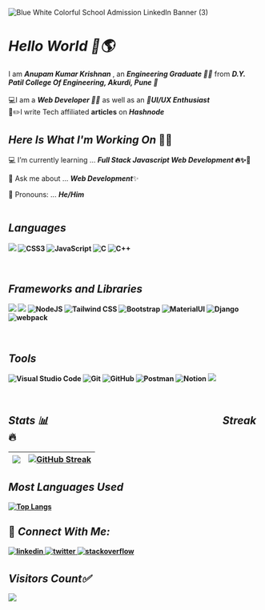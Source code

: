![Blue White Colorful School Admission LinkedIn Banner (3)](https://user-images.githubusercontent.com/91872149/202635927-a7ed14d3-9aa8-4218-b32d-8f1a6403fdb0.png)


<h1 align="left"><i>Hello World 👋🌎</i></h1>
I am <b><i>Anupam Kumar Krishnan </i></b>, an <b><i>Engineering Graduate 👨‍🎓</i></b> from <b><i>D.Y. Patil College Of Engineering, Akurdi, Pune 🏫</i></b><br><br>
💻I am a <b><i>Web Developer 👨‍💻</i></b> as well as an <b><i>📱UI/UX Enthusiast</i></b><br>
📝✏️I write Tech affiliated <b>articles</b> on <b><i>Hashnode</i></b><br>

## _Here Is What I'm Working On_ 👨‍💻<br>
💻 I’m currently learning ... <b>_Full Stack Javascript Web Development_ 🔥✨🚀</b>

🤔 Ask me about ... <b>_Web Development_</b>✨

👦 Pronouns: ... <b>_He/Him_<b/>
<br><br>
## _Languages_
<p align="left"> <img src="https://img.shields.io/badge/html5-%23E34F26.svg?style=for-the-badge&logo=html5&logoColor=white" />  <img alt="CSS3" src="https://img.shields.io/badge/css3-%231572B6.svg?style=for-the-badge&logo=css3&logoColor=white"/>  <img alt="JavaScript" src="https://img.shields.io/badge/javascript-%23F7DF1E.svg?style=for-the-badge&logo=javascript&logoColor=white"/> <img alt="C" src="https://img.shields.io/badge/c-%2300599C.svg?style=for-the-badge&logo=c&logoColor=white"> <img alt="C++" src="https://img.shields.io/badge/c++-%2300599C.svg?style=for-the-badge&logo=c%2B%2B&logoColor=white"/> </p>
<br>
 
 
## _Frameworks and Libraries_
<p><img src="https://img.shields.io/badge/react-%2320232a.svg?style=for-the-badge&logo=react&logoColor=%2361DAFB"/> <img src="https://img.shields.io/badge/express.js-%23404d59.svg?style=for-the-badge&logo=express&logoColor=%2361DAFB" /> <img alt="NodeJS" src="https://img.shields.io/badge/node.js-6DA55F?style=for-the-badge&logo=node.js&logoColor=white" /> <img alt="Tailwind CSS" src="https://img.shields.io/badge/tailwindcss-%2338B2AC.svg?style=for-the-badge&logo=tailwind-css&logoColor=white"/> <img alt="Bootstrap" src="https://img.shields.io/badge/bootstrap-%23563D7C.svg?style=for-the-badge&logo=bootstrap&logoColor=white"/> <img alt="MaterialUI" src="https://img.shields.io/badge/MaterialUI-%230081CB.svg?style=for-the-badge&logo=mui&logoColor=white" /> <img alt="Django" src="https://img.shields.io/badge/django-%23092E20.svg?style=for-the-badge&logo=django&logoColor=white" /> <img alt="webpack" src="https://img.shields.io/badge/webpack-%238DD6F9.svg?style=for-the-badge&logo=webpack&logoColor=white" /></p>
<br> 
 
## _Tools_
 <p><img alt="Visual Studio Code" src="https://img.shields.io/badge/Visual%20Studio%20Code-0078d7.svg?style=for-the-badge&logo=visual-studio-code&logoColor=white"/> <img alt="Git" src="https://img.shields.io/badge/git-%23F05033.svg?style=for-the-badge&logo=git&logoColor=white"/> <img alt="GitHub" src="https://img.shields.io/badge/github-%23121011.svg?style=for-the-badge&logo=github&logoColor=white" /> <img alt="Postman" src="https://img.shields.io/badge/Postman-FF6C37?style=for-the-badge&logo=postman&logoColor=white" /> <img alt="Notion" src="https://img.shields.io/badge/Notion-%23000000.svg?style=for-the-badge&logo=notion&logoColor=white" /> <img src="https://img.shields.io/badge/Hashnode-2962FF?style=for-the-badge&logo=hashnode&logoColor=white" /></p>
<br> 
 
## _Stats 📊_ &nbsp;&nbsp;&nbsp;&nbsp;&nbsp;&nbsp;&nbsp;&nbsp;&nbsp;&nbsp;&nbsp;&nbsp;&nbsp;&nbsp;&nbsp;&nbsp;&nbsp;&nbsp;&nbsp;&nbsp;&nbsp;&nbsp;&nbsp;&nbsp;&nbsp;&nbsp;&nbsp;&nbsp;&nbsp;&nbsp;&nbsp;&nbsp;&nbsp;&nbsp;&nbsp;&nbsp;&nbsp;&nbsp;&nbsp;&nbsp;&nbsp;&nbsp;&nbsp;&nbsp;&nbsp;&nbsp;&nbsp;&nbsp;&nbsp;&nbsp;&nbsp;&nbsp;&nbsp;&nbsp;&nbsp;&nbsp;&nbsp;&nbsp;&nbsp;&nbsp;&nbsp;&nbsp;&nbsp;&nbsp;&nbsp;&nbsp;&nbsp;&nbsp; _Streak_ 🔥
|<img src="https://github-readme-stats.vercel.app/api?username=anupam-k&&show_icons=true&theme=github_dark&count_private=true&include_all_commits=true"/>|[![GitHub Streak](https://github-readme-streak-stats.herokuapp.com?user=anupam-k&theme=algolia&date_format=M%20j%5B%2C%20Y%5D)](https://git.io/streak-stats)|
|---|---|

## _Most Languages Used_ 
[![Top Langs](https://github-readme-stats.vercel.app/api/top-langs/?username=anupam-k&layout=compact&theme=github_dark)](https://github.com/anuraghazra/github-readme-stats)

## 🤝 _Connect With Me:_  

 <a href= "https://www.linkedin.com/in/anupam-kumar-krishnan-614373194/">
<img src=https://img.shields.io/badge/linkedin-blue.svg?&style=for-the-badge&logo=linkedin&logoColor=white alt=linkedin style="margin-bottom: 5px;" />
</a>
<a href="https://twitter.com/krishnan_anupam" target="_blank">
<img src=https://img.shields.io/badge/twitter-lightblue.svg?&style=for-the-badge&logo=twitter&logoColor=white alt=twitter style="margin-bottom: 5px;" />
</a>
<a href="https://stackoverflow.com/users/14772878/anupam-kumar-krishnan?tab=profile" target="_blank">
<img src=https://img.shields.io/badge/stackoverflow-orange.svg?&style=for-the-badge&logo=stackoverflow&logoColor=white alt=stackoverflow style="margin-bottom: 5px;" />
</a> 


 ## _Visitors Count✅_<br>
  <img src="https://komarev.com/ghpvc/?username=anupam-k&color=brightgreen&style=for-the-badge" />
<br>

 
